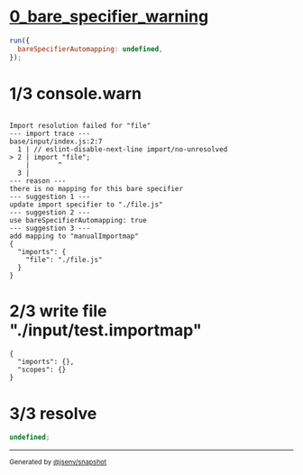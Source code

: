 # [0_bare_specifier_warning](../../auto_mapping_bare_specifier.test.mjs#L20)

```js
run({
  bareSpecifierAutomapping: undefined,
});
```

# 1/3 console.warn

```console

Import resolution failed for "file"
--- import trace ---
base/input/index.js:2:7
  1 | // eslint-disable-next-line import/no-unresolved
> 2 | import "file";
    |       ^
  3 |
--- reason ---
there is no mapping for this bare specifier
--- suggestion 1 ---
update import specifier to "./file.js"
--- suggestion 2 ---
use bareSpecifierAutomapping: true
--- suggestion 3 ---
add mapping to "manualImportmap"
{
  "imports": {
    "file": "./file.js"
  }
}

```

# 2/3 write file "./input/test.importmap"

```importmap
{
  "imports": {},
  "scopes": {}
}
```

# 3/3 resolve

```js
undefined;
```

---

<sub>
  Generated by <a href="https://github.com/jsenv/core/tree/main/packages/independent/snapshot">@jsenv/snapshot</a>
</sub>
